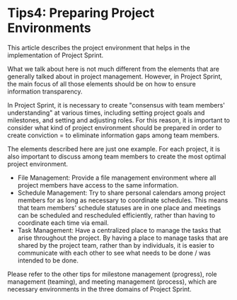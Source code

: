 # Tips4: Preparing Project Environments

This article describes the project environment that helps in the implementation of Project Sprint.

What we talk about here is not much different from the elements that are generally talked about in project management. However, in Project Sprint, the main focus of all those elements should be on how to ensure information transparency.

In Project Sprint, it is necessary to create "consensus with team members' understanding" at various times, including setting project goals and milestones, and setting and adjusting roles. For this reason, it is important to consider what kind of project environment should be prepared in order to create conviction = to eliminate information gaps among team members.

The elements described here are just one example. For each project, it is also important to discuss among team members to create the most optimal project environment.

* File Management: Provide a file management environment where all project members have access to the same information.
* Schedule Management: Try to share personal calendars among project members for as long as necessary to coordinate schedules. This means that team members' schedule statuses are in one place and meetings can be scheduled and rescheduled efficiently, rather than having to coordinate each time via email.
* Task Management: Have a centralized place to manage the tasks that arise throughout the project. By having a place to manage tasks that are shared by the project team, rather than by individuals, it is easier to communicate with each other to see what needs to be done / was intended to be done.

Please refer to the other tips for milestone management (progress), role management (teaming), and meeting management (process), which are necessary environments in the three domains of Project Sprint.
